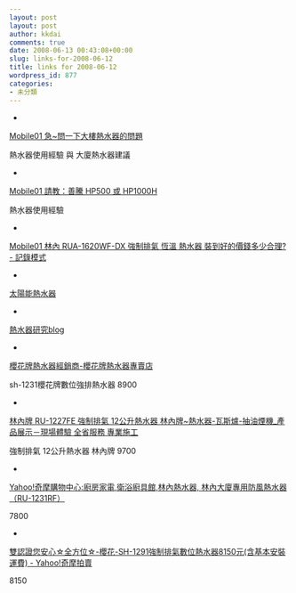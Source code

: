 ```yaml
---
layout: post
layout: post
author: kkdai
comments: true
date: 2008-06-13 00:43:08+00:00
slug: links-for-2008-06-12
title: links for 2008-06-12
wordpress_id: 877
categories:
- 未分類
---
```



	
  * 
		

[Mobile01 急~問一下大樓熱水器的問題](http://www.mobile01.com/topicdetail.php?f=168&t=592800&last=5810104)


		

熱水器使用經驗  與  大廈熱水器建議


	

	
  * 
		

[Mobile01 請教：善騰 HP500 或 HP1000H](https://www.mobile01.com/topicdetail.php?f=168&t=456456&p=1)


		

熱水器使用經驗




	

	
  * 
		

[Mobile01 林內 RUA-1620WF-DX 強制排氣 恆溫 熱水器 裝到好的價錢多少合理? - 記錄模式](http://www.mobile01.com/topicdetail.php?f=168&t=145528)


	

	
  * 
		

[太陽能熱水器](http://www.suntek.com.tw/)


	

	
  * 
		

[熱水器研究blog](http://www.wretch.cc/blog/k82586199/11184295)


	

	
  * 
		

[櫻花牌熱水器經銷商-櫻花牌熱水器專賣店](http://www.ut885.com/catalog/product_info.php?cPath=2&products_id=9)


		

sh-1231櫻花牌數位強排熱水器  8900



	

	
  * 
		

[林內牌 RU-1227FE 強制排氣 12公升熱水器 林內牌~熱水器-瓦斯爐-抽油煙機_產品展示－現場體驗 全省服務 專業施工](http://www.jsmall.com.tw/showroom/view.php?C=287163)


		

強制排氣 12公升熱水器 林內牌  9700


	

	
  * 
		

[Yahoo!奇摩購物中心:廚房家電,衛浴廚具館,林內熱水器, 林內大廈專用防風熱水器（RU-1231RF）](http://buy.yahoo.com.tw/gdsale/gdsale.asp?gdid=161883)


		

7800


	

	
  * 
		

[雙認證您安心☆全方位☆-櫻花-SH-1291強制排氣數位熱水器8150元(含基本安裝 運費) - Yahoo!奇摩拍賣](http://tw.f5.page.bid.yahoo.com/tw/auction/e26334475)


		

8150


	




